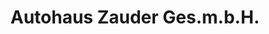 ---
title: "Autohaus Zauder Ges.m.b.H."
url: /puchberg-am-schneeberg/autohaus-zauder-ges-m-b-h-neunkirchner-strasse/
shop: Autowerkstatt
---